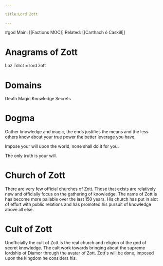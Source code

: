 --- 
title:Lord Zott 
---
#god 
Main: [[Factions MOC]]
Related: [[Carthach ó Caskill]]

# Anagrams of Zott
Loz Tdrot  = lord zott

# Domains
Death
Magic
Knowledge
Secrets

# Dogma
Gather knowledge and magic, the ends justifies the means and the less others know about your true power the better leverage you have.

Impose your will upon the world, none shall do it for you. 

The only truth is your will.

# Church of Zott
There are very few official churches of Zott. Those that exists are relatively new and officially focus on the gathering of knowledge. The name of Zott is has become more pallable over the last 150 years. His church has put in alot of effort with public relations and has promoted his pursuit of knowledge above all else. 


# Cult of Zott
Unofficially the cult of Zott is the real church and religion of the god of secret knowledge. The cult work towards bringing about the supreme lordship of Diamor through the avatar of Zott. Zott's will be done, imposed upon the kingdom he considers his.
